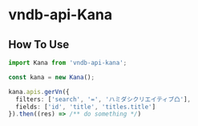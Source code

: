 # vndb-api-Kana

## How To Use
```typescript
import Kana from 'vndb-api-kana';

const kana = new Kana();

kana.apis.gerVn({
  filters: ['search', '=', 'ハミダシクリエイティブ凸'],
  fields: ['id', 'title', 'titles.title']
}).then((res) => /** do something */)
```